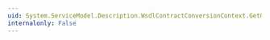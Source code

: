 ```yaml
---
uid: System.ServiceModel.Description.WsdlContractConversionContext.GetOperation(System.ServiceModel.Description.OperationDescription)
internalonly: False
---
```

